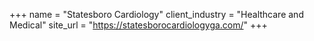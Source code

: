 +++
name = "Statesboro Cardiology"
client_industry = "Healthcare and Medical"
site_url = "https://statesborocardiologyga.com/"
+++
